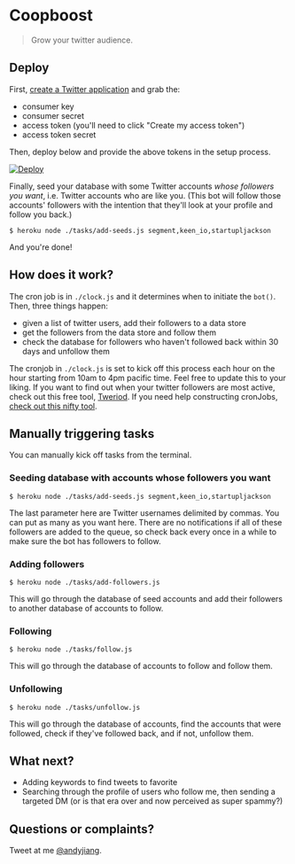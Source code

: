 
# Coopboost

> Grow your twitter audience.

## Deploy

First, [create a Twitter application](https://apps.twitter.com/) and grab the:
- consumer key
- consumer secret
- access token (you'll need to click "Create my access token")
- access token secret

Then, deploy below and provide the above tokens in the setup process.

[![Deploy](https://www.herokucdn.com/deploy/button.png)](https://heroku.com/deploy?env[TWITTER_CONSUMER_KEY]=&env[TWITTER_CONSUMER_SECRET]=&env[TWITTER_ACCESS_TOKEN_KEY]=&env[TWITTER_ACCESS_TOKEN_SECRET])

Finally, seed your database with some Twitter accounts _whose followers you want_, i.e. Twitter accounts who are like you. (This bot will follow those accounts' followers with the intention that they'll look at your profile and follow you back.)

```ssh
$ heroku node ./tasks/add-seeds.js segment,keen_io,startupljackson
```

And you're done!

## How does it work?

The cron job is in `./clock.js` and it determines when to initiate the `bot()`. Then, three things happen:

- given a list of twitter users, add their followers to a data store
- get the followers from the data store and follow them
- check the database for followers who haven't followed back within 30 days and unfollow them

The cronjob in `./clock.js` is set to kick off this process each hour on the hour starting from 10am to 4pm pacific time. Feel free to update this to your liking. If you want to find out when your twitter followers are most active, check out this free tool, [Tweriod](http://www.tweriod.com/). If you need help constructing cronJobs, [check out this nifty tool](http://www.cronmaker.com/).

## Manually triggering tasks

You can manually kick off tasks from the terminal.

### Seeding database with accounts whose followers you want

```ssh
$ heroku node ./tasks/add-seeds.js segment,keen_io,startupljackson
```

The last parameter here are Twitter usernames delimited by commas. You can put as many as you want here. There are no notifications if all of these followers are added to the queue, so check back every once in a while to make sure the bot has followers to follow.

### Adding followers

```ssh
$ heroku node ./tasks/add-followers.js
```

This will go through the database of seed accounts and add their followers to another database of accounts to follow.

### Following

```ssh
$ heroku node ./tasks/follow.js
```

This will go through the database of accounts to follow and follow them.

### Unfollowing

```ssh
$ heroku node ./tasks/unfollow.js
```

This will go through the database of accounts, find the accounts that were followed, check if they've followed back, and if not, unfollow them.

## What next?

- Adding keywords to find tweets to favorite
- Searching through the profile of users who follow me, then sending a targeted DM (or is that era over and now perceived as super spammy?)

## Questions or complaints?

Tweet at me [@andyjiang](https://twitter.com/andyjiang).

